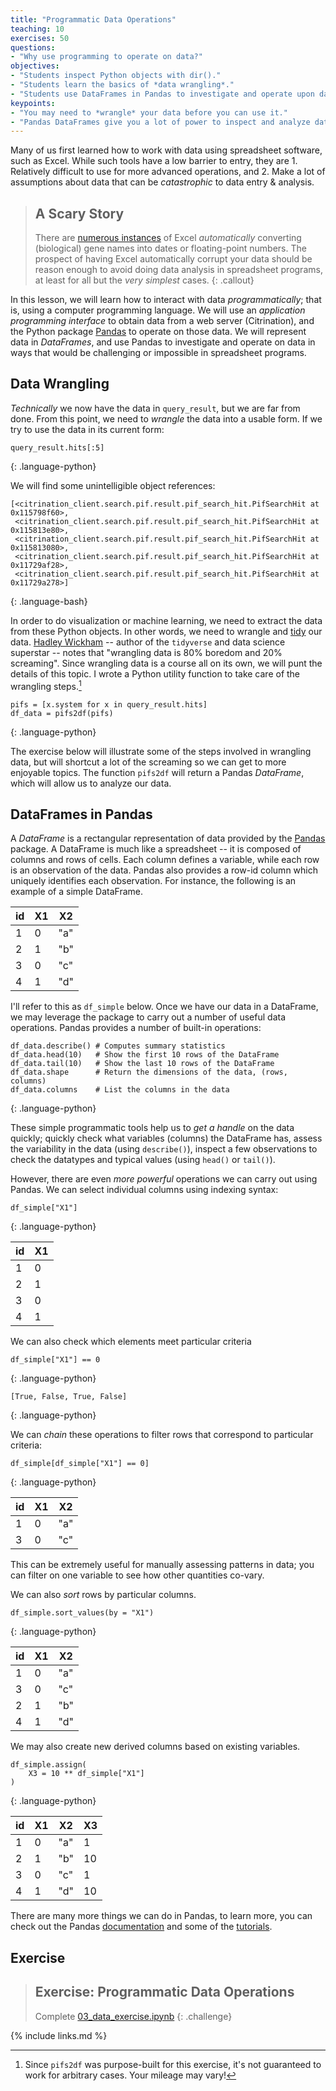 ```yaml
---
title: "Programmatic Data Operations"
teaching: 10
exercises: 50
questions:
- "Why use programming to operate on data?"
objectives:
- "Students inspect Python objects with dir()."
- "Students learn the basics of *data wrangling*."
- "Students use DataFrames in Pandas to investigate and operate upon data."
keypoints:
- "You may need to *wrangle* your data before you can use it."
- "Pandas DataFrames give you a lot of power to inspect and analyze data."
---
```


Many of us first learned how to work with data using spreadsheet software, such
as Excel. While such tools have a low barrier to entry, they are 1. Relatively
difficult to use for more advanced operations, and 2. Make a lot of assumptions
about data that can be *catastrophic* to data entry & analysis.

> ## A Scary Story
> There are [numerous
> instances](https://genomebiology.biomedcentral.com/articles/10.1186/s13059-016-1044-7)
> of Excel *automatically* converting (biological) gene names into dates or floating-point
> numbers. The prospect of having Excel automatically corrupt your data should be
> reason enough to avoid doing data analysis in spreadsheet programs, at least for
> all but the *very simplest* cases.
{: .callout}

In this lesson, we will learn how to interact with data *programmatically*; that
is, using a computer programming language. We will use an *application
programming interface* to obtain data from a web server (Citrination), and the
Python package [Pandas](https://pandas.pydata.org/) to operate on those data. We
will represent data in *DataFrames*, and use Pandas to investigate and operate
on data in ways that would be challenging or impossible in spreadsheet programs.

## Data Wrangling
<!-- -------------------------------------------------- -->
*Technically* we now have the data in `query_result`, but we are far from done.
From this point, we need to *wrangle* the data into a usable form. If we try to
use the data in its current form:

~~~
query_result.hits[:5]
~~~
{: .language-python}

We will find some unintelligible object references:

~~~
[<citrination_client.search.pif.result.pif_search_hit.PifSearchHit at 0x115798f60>,
 <citrination_client.search.pif.result.pif_search_hit.PifSearchHit at 0x115813e80>,
 <citrination_client.search.pif.result.pif_search_hit.PifSearchHit at 0x115813080>,
 <citrination_client.search.pif.result.pif_search_hit.PifSearchHit at 0x11729af28>,
 <citrination_client.search.pif.result.pif_search_hit.PifSearchHit at 0x11729a278>]
~~~
{: .language-bash}

In order to do visualization or machine learning, we need to extract the data
from these Python objects. In other words, we need to wrangle and
[tidy](https://vita.had.co.nz/papers/tidy-data.pdf) our data. [Hadley
Wickham](http://hadley.nz/) -- author of the `tidyverse` and data science
superstar -- notes that "wrangling data is 80% boredom and 20% screaming". Since
wrangling data is a course all on its own, we will punt the details of this
topic. I wrote a Python utility function to take care of the wrangling steps.[^2]

~~~
pifs = [x.system for x in query_result.hits]
df_data = pifs2df(pifs)
~~~
{: .language-python}

The exercise below will illustrate some of the steps involved in wrangling data,
but will shortcut a lot of the screaming so we can get to more enjoyable topics.
The function `pifs2df` will return a Pandas *DataFrame*, which will allow us to
analyze our data.

## DataFrames in Pandas
<!-- -------------------------------------------------- -->
A *DataFrame* is a rectangular representation of data provided by the
[Pandas](https://pandas.pydata.org/) package. A DataFrame is much like a
spreadsheet -- it is composed of columns and rows of cells. Each column defines
a variable, while each row is an observation of the data. Pandas also provides a
row-id column which uniquely identifies each observation. For instance, the
following is an example of a simple DataFrame.

| id | X1 | X2  |
|----|----|-----|
|  1 | 0  | "a" |
|  2 | 1  | "b" |
|  3 | 0  | "c" |
|  4 | 1  | "d" |

I'll refer to this as `df_simple` below. Once we have our data in a DataFrame,
we may leverage the package to carry out a number of useful data operations.
Pandas provides a number of built-in operations:

~~~
df_data.describe() # Computes summary statistics
df_data.head(10)   # Show the first 10 rows of the DataFrame
df_data.tail(10)   # Show the last 10 rows of the DataFrame
df_data.shape      # Return the dimensions of the data, (rows, columns)
df_data.columns    # List the columns in the data
~~~
{: .language-python}

These simple programmatic tools help us to *get a handle* on the data quickly;
quickly check what variables (columns) the DataFrame has, assess the variability
in the data (using `describe()`), inspect a few observations to check the
datatypes and typical values (using `head()` or `tail()`).

However, there are even *more powerful* operations we can carry out using
Pandas. We can select individual columns using indexing syntax:

~~~
df_simple["X1"]
~~~
{: .language-python}

| id | X1 |
|----|----|
|  1 | 0  |
|  2 | 1  |
|  3 | 0  |
|  4 | 1  |

We can also check which elements meet particular criteria

~~~
df_simple["X1"] == 0
~~~
{: .language-python}

~~~
[True, False, True, False]
~~~
{: .language-python}

We can *chain* these operations to filter rows that correspond to particular criteria:

~~~
df_simple[df_simple["X1"] == 0]
~~~
{: .language-python}

| id | X1 | X2  |
|----|----|-----|
|  1 | 0  | "a" |
|  3 | 0  | "c" |

This can be extremely useful for manually assessing patterns in data; you can
filter on one variable to see how other quantities co-vary.

We can also *sort* rows by particular columns.

~~~
df_simple.sort_values(by = "X1")
~~~
{: .language-python}

| id | X1 | X2  |
|----|----|-----|
|  1 | 0  | "a" |
|  3 | 0  | "c" |
|  2 | 1  | "b" |
|  4 | 1  | "d" |

We may also create new derived columns based on existing variables.

~~~
df_simple.assign(
	X3 = 10 ** df_simple["X1"]
)
~~~
{: .language-python}

| id | X1 | X2  | X3 |
|----|----|-----|----|
|  1 | 0  | "a" | 1  |
|  2 | 1  | "b" | 10 |
|  3 | 0  | "c" | 1  |
|  4 | 1  | "d" | 10 |

There are many more things we can do in Pandas, to learn more, you can check out
the Pandas [documentation](https://pandas.pydata.org/pandas-docs/stable/) and
some of the
[tutorials](https://pandas.pydata.org/pandas-docs/stable/getting_started/10min.html#min).

## Exercise
<!-- -------------------------------------------------- -->

> ## Exercise: Programmatic Data Operations
>
> Complete [03_data_exercise.ipynb](../files/exercises/03_data_exercise.ipynb)
{: .challenge}

[^1]: If you were to share a script with your API key, you will have shared your key with someone else. Game over!
[^2]: Since `pifs2df` was purpose-built for this exercise, it's not guaranteed to work for arbitrary cases. Your mileage may vary!

{% include links.md %}
